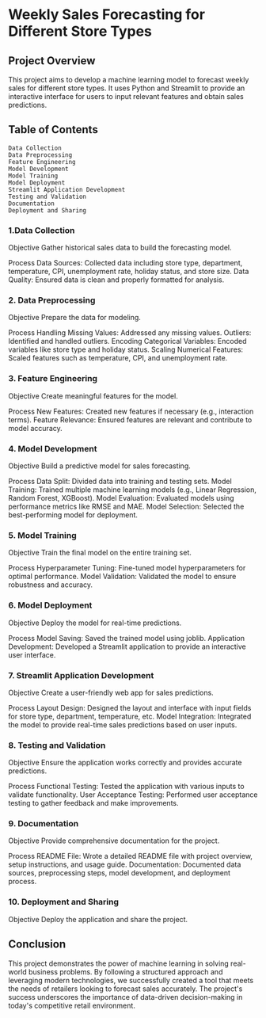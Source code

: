 # Weekly Sales Forecasting for Different Store Types

## Project Overview
This project aims to develop a machine learning model to forecast weekly sales for different store types. It uses Python and Streamlit to provide an interactive interface for users to input relevant features and obtain sales predictions.
## Table of Contents
```
Data Collection
Data Preprocessing
Feature Engineering
Model Development
Model Training
Model Deployment
Streamlit Application Development
Testing and Validation
Documentation
Deployment and Sharing
```

### 1.Data Collection
Objective
Gather historical sales data to build the forecasting model.

Process
Data Sources: Collected data including store type, department, temperature, CPI, unemployment rate, holiday status, and store size.
Data Quality: Ensured data is clean and properly formatted for analysis.
### 2. Data Preprocessing
Objective
Prepare the data for modeling.

Process
Handling Missing Values: Addressed any missing values.
Outliers: Identified and handled outliers.
Encoding Categorical Variables: Encoded variables like store type and holiday status.
Scaling Numerical Features: Scaled features such as temperature, CPI, and unemployment rate.
### 3. Feature Engineering
Objective
Create meaningful features for the model.

Process
New Features: Created new features if necessary (e.g., interaction terms).
Feature Relevance: Ensured features are relevant and contribute to model accuracy.
### 4. Model Development
Objective
Build a predictive model for sales forecasting.

Process
Data Split: Divided data into training and testing sets.
Model Training: Trained multiple machine learning models (e.g., Linear Regression, Random Forest, XGBoost).
Model Evaluation: Evaluated models using performance metrics like RMSE and MAE.
Model Selection: Selected the best-performing model for deployment.
### 5. Model Training
Objective
Train the final model on the entire training set.

Process
Hyperparameter Tuning: Fine-tuned model hyperparameters for optimal performance.
Model Validation: Validated the model to ensure robustness and accuracy.
### 6. Model Deployment
Objective
Deploy the model for real-time predictions.

Process
Model Saving: Saved the trained model using joblib.
Application Development: Developed a Streamlit application to provide an interactive user interface.
### 7. Streamlit Application Development
Objective
Create a user-friendly web app for sales predictions.

Process
Layout Design: Designed the layout and interface with input fields for store type, department, temperature, etc.
Model Integration: Integrated the model to provide real-time sales predictions based on user inputs.
### 8. Testing and Validation
Objective
Ensure the application works correctly and provides accurate predictions.

Process
Functional Testing: Tested the application with various inputs to validate functionality.
User Acceptance Testing: Performed user acceptance testing to gather feedback and make improvements.
### 9. Documentation
Objective
Provide comprehensive documentation for the project.

Process
README File: Wrote a detailed README file with project overview, setup instructions, and usage guide.
Documentation: Documented data sources, preprocessing steps, model development, and deployment process.
### 10. Deployment and Sharing
Objective
Deploy the application and share the project.

## Conclusion 
This project demonstrates the power of machine learning in solving real-world business problems. By following a structured approach and leveraging modern technologies, we successfully created a tool that meets the needs of retailers looking to forecast sales accurately. The project's success underscores the importance of data-driven decision-making in today's competitive retail environment.

